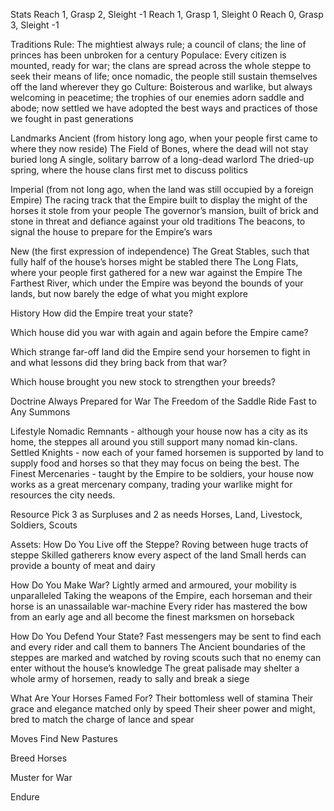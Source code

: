 
Stats
Reach 1, Grasp 2, Sleight -1
Reach 1, Grasp 1, Sleight 0
Reach 0, Grasp 3, Sleight -1

Traditions
Rule: The mightiest always rule; a council of clans; the line of princes has been unbroken for a century
Populace: Every citizen is mounted, ready for war; the clans are spread across the whole steppe to seek their means of life; once nomadic, the people still sustain themselves off the land wherever they go
Culture: Boisterous and warlike, but always welcoming in peacetime; the trophies of our enemies adorn saddle and abode; now settled we have adopted the best ways and practices of those we fought in past generations

Landmarks
Ancient (from history long ago, when your people first came to where they now reside)
The Field of Bones, where the dead will not stay buried long
A single, solitary barrow of a long-dead warlord
The dried-up spring, where the house clans first met to discuss politics

Imperial (from not long ago, when the land was still occupied by a foreign Empire)
The racing track that the Empire built to display the might of the horses it stole from your people
The governor’s mansion, built of brick and stone in threat and defiance against your old traditions
The beacons, to signal the house to prepare for the Empire’s wars

New (the first expression of independence)
The Great Stables, such that fully half of the house’s horses might be stabled there
The Long Flats, where your people first gathered for a new war against the Empire
The Farthest River, which under the Empire was beyond the bounds of your lands, but now barely the edge of what you might explore

History
How did the Empire treat your state?

Which house did you war with again and again before the Empire came?

Which strange far-off land did the Empire send your horsemen to fight in and what lessons did they bring back from that war?

Which house brought you new stock to strengthen your breeds?



Doctrine
Always Prepared for War
The Freedom of the Saddle
Ride Fast to Any Summons

Lifestyle
Nomadic Remnants - although your house now has a city as its home, the steppes all around you still support many nomad kin-clans.
Settled Knights - now each of your famed horsemen is supported by land to supply food and horses so that they may focus on being the best.
The Finest Mercenaries - taught by the Empire to be soldiers, your house now works as a great mercenary company, trading your warlike might for resources the city needs.

Resource
Pick 3 as Surpluses and 2 as needs
Horses, Land, Livestock, Soldiers, Scouts

Assets:
How Do You Live off the Steppe?
Roving between huge tracts of steppe
Skilled gatherers know every aspect of the land
Small herds can provide a bounty of meat and dairy

How Do You Make War?
Lightly armed and armoured, your mobility is unparalleled 
Taking the weapons of the Empire, each horseman and their horse is an unassailable war-machine
Every rider has mastered the bow from an early age and all become the finest marksmen on horseback

How Do You Defend Your State?
Fast messengers may be sent to find each and every rider and call them to banners
The Ancient boundaries of the steppes are marked and watched by roving scouts such that no enemy can enter without the house’s knowledge
The great palisade may shelter a whole army of horsemen, ready to sally and break a siege

What Are Your Horses Famed For?
Their bottomless well of stamina
Their grace and elegance matched only by speed
Their sheer power and might, bred to match the charge of lance and spear



Moves
Find New Pastures

Breed Horses

Muster for War

Endure
